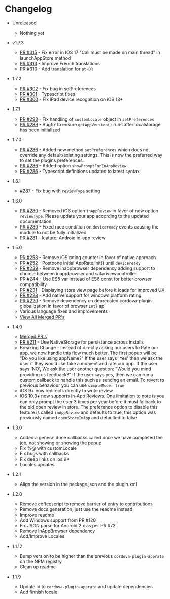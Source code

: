 # Changelog

- Unreleased
  - Nothing yet

- v1.7.3
  - [PR #315](https://github.com/pushandplay/cordova-plugin-apprate/pull/315) - Fix error in IOS 17 "Call must be made on main thread" in launchAppStore method
  - [PR #313](https://github.com/pushandplay/cordova-plugin-apprate/pull/313) - Improve French translations
  - [PR #310](https://github.com/pushandplay/cordova-plugin-apprate/pull/310) - Add translation for `pt-BR`

- 1.7.2
  - [PR #302](https://github.com/pushandplay/cordova-plugin-apprate/pull/301) - Fix bug in setPreferences
  - [PR #301](https://github.com/pushandplay/cordova-plugin-apprate/pull/301) - Typescript fixes
  - [PR #300](https://github.com/pushandplay/cordova-plugin-apprate/pull/300) - Fix iPad device recognition on iOS 13+

- 1.7.1
  - [PR #293](https://github.com/pushandplay/cordova-plugin-apprate/pull/293) - Fix handling of `customLocale` object in `setPreferences`
  - [PR #289](https://github.com/pushandplay/cordova-plugin-apprate/pull/289) - Bugfix to ensure `getAppVersion()` runs after localstorage has been initialized

- 1.7.0
  - [PR #286](https://github.com/pushandplay/cordova-plugin-apprate/pull/286) - Added new method `setPreferences` which does not override any default/existing settings. This is now the preferred way to set the plugins preferences.
  - [PR #286](https://github.com/pushandplay/cordova-plugin-apprate/pull/286) - Added option `showPromptForInAppReview`
  - [PR #286](https://github.com/pushandplay/cordova-plugin-apprate/pull/286) - Typescript definitions updated to latest syntax

- 1.6.1
  - [#287](https://github.com/pushandplay/cordova-plugin-apprate/issues/287) - Fix bug with `reviewType` setting

- 1.6.0
  - [PR #280](https://github.com/pushandplay/cordova-plugin-apprate/pull/280) - Removed iOS option `inAppReview` in favor of new option `reviewType`. Please update your app according to the updated documentation
  - [PR #280](https://github.com/pushandplay/cordova-plugin-apprate/pull/280) - Fixed race condition on `deviceready` events causing the module to not be fully initialized
  - [PR #281](https://github.com/pushandplay/cordova-plugin-apprate/pull/281) - feature: Android in-app review

- 1.5.0
  - [PR #253](https://github.com/pushandplay/cordova-plugin-apprate/pull/253) - Remove iOS rating counter in favor of native approach
  - [PR #252](https://github.com/pushandplay/cordova-plugin-apprate/pull/252) - Postpone initial AppRate.init() until `deviceready`
  - [PR #239](https://github.com/pushandplay/cordova-plugin-apprate/pull/239) - Remove inappbrowser dependency adding support to choose between inappbrowser and safariviewcontroller
  - [PR #244](https://github.com/pushandplay/cordova-plugin-apprate/pull/244) - Use ES5 var instead of ES6 const for better browser compatibility
  - [PR #231](https://github.com/pushandplay/cordova-plugin-apprate/pull/231) - Displaying store view page before it loads for improved UX
  - [PR #228](https://github.com/pushandplay/cordova-plugin-apprate/pull/228) - Add native support for windows platform rating
  - [PR #220](https://github.com/pushandplay/cordova-plugin-apprate/pull/220) - Remove dependency on deprecated cordova-plugin-globalization in favor of browser `Intl` api
  - Various language fixes and improvements
  - [View All Merged PR's](https://github.com/pushandplay/cordova-plugin-apprate/compare/v1.4.0...master)

- 1.4.0
  - [Merged PR's](https://github.com/pushandplay/cordova-plugin-apprate/pulls?utf8=%E2%9C%93&q=is%3Apr+is%3Aclosed+merged%3A2017-06-24..2018-06-13)
  - [PR #211](https://github.com/pushandplay/cordova-plugin-apprate/pull/211) - Use NativeStorage for persistance across installs
  - Breaking Change - Instead of directly asking our users to Rate our app, we now handle this flow much better. The first popup will be "Do you like using appName?" If the user says 'Yes' then we ask the user if they would like take a moment and rate our app. If the user says 'NO', We ask the user another question: "Would you mind providing us feedback?" If the user says yes, then we can run a custom callback to handle this such as sending an email. To revert to previous behaviour you can use `simpleMode: true`
  - iOS 9+ now redirects directly to write review
  - iOS 10.3+ now supports In-App Reviews. One limitation to note is you can only prompt the user 3 times per year before it must fallback to the old open review in store. The preference option to disable this feature is called `inAppReview` and defaults to true, this option was previously named `openStoreInApp` and defaulted to false.

- 1.3.0
  - Added a general done callbacks called once we have completed the job, not showing or showing the popup
  - Fix %@ with customLocale
  - Fix bugs with callbacks
  - Fix deep links on ios 9+
  - Locales updates

- 1.2.1
  - Align the version in the package.json and the plugin.xml

- 1.2.0
  - Remove coffeescript to remove barrier of entry to contributions
  - Remove docs generation, just use the readme instead
  - Improve readme
  - Add Windows support from PR #120
  - Fix JSON parse for Android 2.x as per PR #73
  - Remove InAppBrowser dependency
  - Add/Improve Locales

- 1.1.12
  - Bump version to be higher than the previous `cordova-plugin-apprate` on the NPM registry
  - Clean up readme

- 1.1.9
  - Update id to `cordova-plugin-apprate` and update dependencies
  - Add finnish locale
